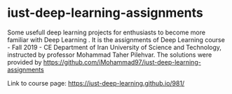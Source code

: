 # iust-deep-learning-assignments
Some usefull deep learning projects for enthusiasts to become more familiar with Deep Learning .
It is the assignments of Deep Learning course - Fall 2019 - CE Department of Iran University of Science and Technology, instructed by professor Mohammad Taher Pilehvar.
The solutions were provided by https://github.com/iMohammad97/iust-deep-learning-assignments


Link to course page: https://iust-deep-learning.github.io/981/

